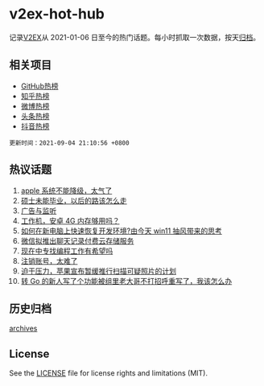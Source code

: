 # v2ex-hot-hub

 记录[V2EX](https://www.v2ex.com/)从 2021-01-06 日至今的热门话题。每小时抓取一次数据，按天[归档](archives)。
 
 ## 相关项目

- [GitHub热榜](https://github.com/snaildev/github-hot-hub)
- [知乎热榜](https://github.com/snaildev/zhihu-hot-hub)
- [微博热榜](https://github.com/snaildev/weibo-hot-hub)
- [头条热榜](https://github.com/snaildev/toutiao-hot-hub)
- [抖音热榜](https://github.com/snaildev/douyin-hot-hub)


 `更新时间：2021-09-04 21:10:56 +0800`

## 热议话题

1. [apple 系统不能降级，太气了](https://www.v2ex.com/t/799764)
1. [硕士未能毕业，以后的路该怎么走](https://www.v2ex.com/t/799819)
1. [广告与监听](https://www.v2ex.com/t/799831)
1. [工作机，安卓 4G 内存够用吗？](https://www.v2ex.com/t/799793)
1. [如何在新电脑上快速恢复开发环境?由今天 win11 抽风带来的思考](https://www.v2ex.com/t/799772)
1. [微信拟推出聊天记录付费云存储服务](https://www.v2ex.com/t/799839)
1. [现在中专找编程工作有希望吗](https://www.v2ex.com/t/799769)
1. [注销账号，太难了](https://www.v2ex.com/t/799827)
1. [迫于压力，苹果宣布暂缓推行扫描可疑照片的计划](https://www.v2ex.com/t/799776)
1. [转 Go 的新人写了个功能被组里老大哥不打招呼重写了，我该怎么办](https://www.v2ex.com/t/799838)

## 历史归档

[archives](archives)

## License

See the [LICENSE](LICENSE) file for license rights and limitations (MIT).

